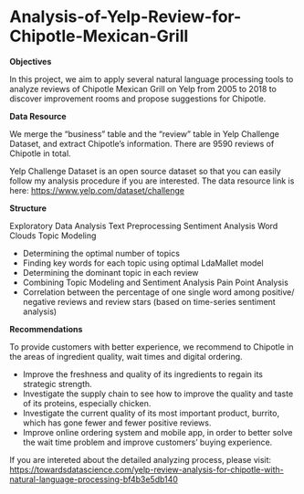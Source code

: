 # Analysis-of-Yelp-Review-for-Chipotle-Mexican-Grill

**Objectives**

In this project, we aim to apply several natural language processing tools to analyze reviews of Chipotle Mexican Grill on Yelp from 2005 to 2018 to discover improvement rooms and propose suggestions for Chipotle. 

**Data Resource**

We merge the “business” table and the “review” table in Yelp Challenge Dataset, and extract Chipotle’s information. There are 9590 reviews of Chipotle in total.

Yelp Challenge Dataset is an open source dataset so that you can easily follow my analysis procedure if you are interested. The data resource link is here: https://www.yelp.com/dataset/challenge

**Structure**

Exploratory Data Analysis
Text Preprocessing
Sentiment Analysis
Word Clouds
Topic Modeling
- Determining the optimal number of topics
- Finding key words for each topic using optimal LdaMallet model
- Determining the dominant topic in each review
- Combining Topic Modeling and Sentiment Analysis
Pain Point Analysis
- Correlation between the percentage of one single word among positive/ negative reviews and review stars (based on time-series sentiment analysis)

**Recommendations**

To provide customers with better experience, we recommend to Chipotle in the areas of ingredient quality, wait times and digital ordering. 
- Improve the freshness and quality of its ingredients to regain its strategic strength. 
- Investigate the supply chain to see how to improve the quality and taste of its proteins, especially chicken.
- Investigate the current quality of its most important product, burrito, which has gone fewer and fewer positive reviews. 
- Improve online ordering system and mobile app, in order to better solve the wait time problem and improve customers’ buying experience.

If you are intereted about the detailed analyzing process, please visit: https://towardsdatascience.com/yelp-review-analysis-for-chipotle-with-natural-language-processing-bf4b3e5db140


